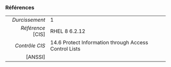 ### Références

|                 |    |
|----------------:|:---|
|   *Durcissement*| 1 |
|*Référence* [CIS]| RHEL 8 6.2.12 |
|   *Contrôle CIS*| 14.6 Protect Information through Access Control Lists |
|          [ANSSI]|  |
